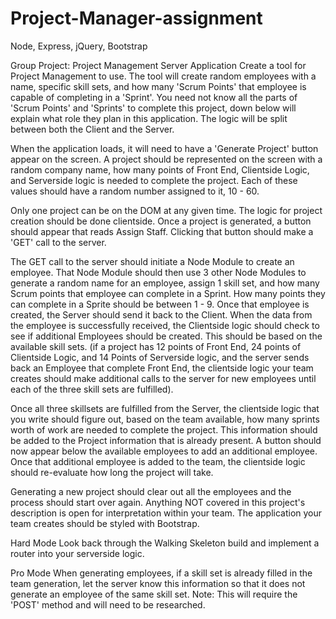 # Project-Manager-assignment
Node, Express, jQuery, Bootstrap

Group Project: Project Management Server Application
Create a tool for Project Management to use. 
The tool will create random employees with a name, specific skill sets, 
and how many 'Scrum Points' that employee is capable of completing in a 'Sprint'. 
You need not know all the parts of 'Scrum Points' and 'Sprints' to complete this project, 
down below will explain what role they plan in this application. 
The logic will be split between both the Client and the Server.

When the application loads, it will need to have a 'Generate Project' button appear on the screen. 
A project should be represented on the screen with a random company name, how many points of Front End, 
Clientside Logic, and Serverside logic is needed to complete the project. 
Each of these values should have a random number assigned to it, 10 - 60.

Only one project can be on the DOM at any given time. 
The logic for project creation should be done clientside. 
Once a project is generated, a button should appear that reads Assign Staff. 
Clicking that button should make a 'GET' call to the server.

The GET call to the server should initiate a Node Module to create an employee. 
That Node Module should then use 3 other Node Modules to generate a random name for an employee, 
assign 1 skill set, and how many Scrum points that employee can complete in a Sprint. 
How many points they can complete in a Sprite should be between 1 - 9. 
Once that employee is created, the Server should send it back to the Client. 
When the data from the employee is successfully received, the Clientside logic should check to see 
if additional Employees should be created. This should be based on the available skill sets. 
(if a project has 12 points of Front End, 24 points of Clientside Logic, and 14 Points of Serverside logic, 
and the server sends back an Employee that complete Front End, the clientside logic your team creates 
should make additional calls to the server for new employees until each of the three skill sets are fulfilled).

Once all three skillsets are fulfilled from the Server, the clientside logic that you write should figure out, 
based on the team available, how many sprints worth of work are needed to complete the project. 
This information should be added to the Project information that is already present. 
A button should now appear below the available employees to add an additional employee. 
Once that additional employee is added to the team, the clientside logic should re-evaluate how long the project will take.

Generating a new project should clear out all the employees and the process should start over again. 
Anything NOT covered in this project's description is open for interpretation within your team. 
The application your team creates should be styled with Bootstrap.

Hard Mode
Look back through the Walking Skeleton build and implement a router into your serverside logic.

Pro Mode
When generating employees, if a skill set is already filled in the team generation, 
let the server know this information so that it does not generate an employee of the same skill set.
Note: This will require the 'POST' method and will need to be researched.

